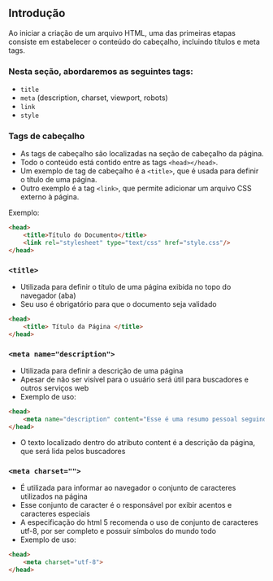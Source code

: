## Introdução

Ao iniciar a criação de um arquivo HTML, uma das primeiras etapas consiste em estabelecer o conteúdo do cabeçalho, incluindo títulos e meta tags.

### Nesta seção, abordaremos as seguintes tags:

- `title`
- `meta` (description, charset, viewport, robots)
- `link`
- `style`

### Tags de cabeçalho

- As tags de cabeçalho são localizadas na seção de cabeçalho da página.
- Todo o conteúdo está contido entre as tags `<head></head>`.
- Um exemplo de tag de cabeçalho é a `<title>`, que é usada para definir o título de uma página.
- Outro exemplo é a tag `<link>`, que permite adicionar um arquivo CSS externo à página.
  
Exemplo:

```html
<head>
    <title>Título do Documento</title>
    <link rel="stylesheet" type="text/css" href="style.css"/>
</head>
```

### ```<title>```

- Utilizada para definir o título de uma página exibida no topo do navegador (aba)
- Seu uso é obrigatório para que o documento seja validado
```html
<head>
    <title> Título da Página </title>
</head>
```

### ```<meta name="description">```

- Utilizada para definir a descrição de uma página
- Apesar de não ser visível para o usuário será útil para buscadores e outros serviços web
- Exemplo de uso:
```html
<head>
    <meta name="description" content="Esse é uma resumo pessoal seguindo o cronograma do curso de html da plataforma devmedia">
</head>
```

- O texto localizado dentro do atributo content é a descrição da página, que será lida pelos buscadores 

### ```<meta charset="">```

- É utilizada para informar ao navegador o conjunto de caracteres utilizados na página
- Esse conjunto de caracter é o responsável por exibir acentos e caracteres especiais
- A especificação do html 5 recomenda o uso de conjunto de caracteres utf-8, por ser completo e possuir símbolos do mundo todo
- Exemplo de uso:
```html
<head>
    <meta charset="utf-8">
</head>
```



















